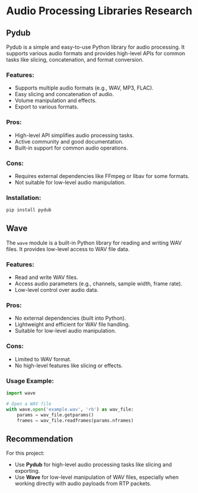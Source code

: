 # Audio Processing Libraries Research

## Pydub
Pydub is a simple and easy-to-use Python library for audio processing. It supports various audio formats and provides high-level APIs for common tasks like slicing, concatenation, and format conversion.

### Features:
- Supports multiple audio formats (e.g., WAV, MP3, FLAC).
- Easy slicing and concatenation of audio.
- Volume manipulation and effects.
- Export to various formats.

### Pros:
- High-level API simplifies audio processing tasks.
- Active community and good documentation.
- Built-in support for common audio operations.

### Cons:
- Requires external dependencies like FFmpeg or libav for some formats.
- Not suitable for low-level audio manipulation.

### Installation:
```bash
pip install pydub
```

## Wave
The `wave` module is a built-in Python library for reading and writing WAV files. It provides low-level access to WAV file data.

### Features:
- Read and write WAV files.
- Access audio parameters (e.g., channels, sample width, frame rate).
- Low-level control over audio data.

### Pros:
- No external dependencies (built into Python).
- Lightweight and efficient for WAV file handling.
- Suitable for low-level audio manipulation.

### Cons:
- Limited to WAV format.
- No high-level features like slicing or effects.

### Usage Example:
```python
import wave

# Open a WAV file
with wave.open('example.wav', 'rb') as wav_file:
    params = wav_file.getparams()
    frames = wav_file.readframes(params.nframes)
```

## Recommendation
For this project:
- Use **Pydub** for high-level audio processing tasks like slicing and exporting.
- Use **Wave** for low-level manipulation of WAV files, especially when working directly with audio payloads from RTP packets.